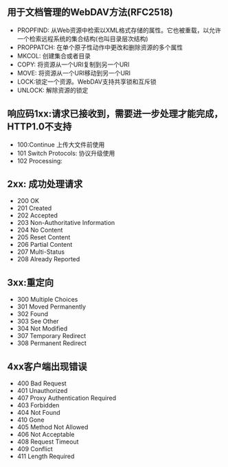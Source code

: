 ## 用于文档管理的WebDAV方法(RFC2518)

- PROPFIND: 从Web资源中检索以XML格式存储的属性。它也被重载，以允许一个检索远程系统的集合结构(也叫目录层次结构)
- PROPPATCH: 在单个原子性动作中更改和删除资源的多个属性
- MKCOL: 创建集合或者目录
- COPY: 将资源从一个URI复制到另一个URI
- MOVE: 将资源从一个URI移动到另一个URI
- LOCK:锁定一个资源。WebDAV支持共享锁和互斥锁
- UNLOCK: 解除资源的锁定



## 响应码1xx:请求已接收到，需要进一步处理才能完成，HTTP1.0不支持

- 100:Continue 上传大文件前使用
- 101 Switch Protocols: 协议升级使用
- 102 Processing: 



## 2xx: 成功处理请求

- 200 OK
- 201 Created
- 202 Accepted
- 203 Non-Authoritative Information
- 204 No Content
- 205 Reset Content
- 206 Partial Content
- 207 Multi-Status
- 208 Already Reported



## 3xx:重定向

- 300 Multiple Choices
- 301 Moved Permanently
- 302 Found
- 303 See Other
- 304 Not Modified
- 307 Temporary Redirect
- 308 Permanent Redirect



## 4xx客户端出现错误

- 400 Bad Request
- 401 Unauthorized
- 407 Proxy Authentication Required
- 403 Forbidden
- 404 Not Found
- 410 Gone
- 405 Method Not Allowed
- 406 Not Acceptable
- 408 Request Timeout
- 409 Conflict
- 411 Length Required